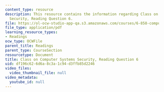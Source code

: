 ```yaml
---
content_type: resource
description: This resource contains the information regarding Class on Computer Systems
  Security, Reading Question 6.
file: https://ol-ocw-studio-app-qa.s3.amazonaws.com/courses/6-858-computer-systems-security-fall-2014/df196c626d6a8c3a1c94d3ffb85d2246_MIT6_858F14_Reading6.pdf
file_type: application/pdf
learning_resource_types:
- Readings
ocw_type: OCWFile
parent_title: Readings
parent_type: CourseSection
resourcetype: Document
title: Class on Computer Systems Security, Reading Question 6
uid: df196c62-6d6a-8c3a-1c94-d3ffb85d2246
video_files:
  video_thumbnail_file: null
video_metadata:
  youtube_id: null
---
```


